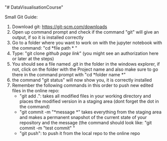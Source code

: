 "# DataVisualisationCourse" 

Small Git Guide:
1. Download git: https://git-scm.com/downloads
2. Open up command prompt and check if the command "git" will give an output, if so it is installed correctly
3. Go to a folder where you want to work on with the jupyter notebook with the command: "cd *file path * "
4. Type: "git clone *github page link*" (you might see an authorization here or later at the steps)
5. You should see a file named .git in the folder in the windows explorer, if not, click on the folder with the Project name and also make sure to go there in the command prompt with "cd *folder name *"
6. the command "git status" will now show you, it is correctly installed
7. Remember the following commands in this order to push new edited files in the online repo:
   * "git add .": takes all modified files in your working directory and places the modified version in a staging area (dont forget the dot in the command)
   * "git commit -m "*message *" takes everything from the staging area and makes a permanent snapshot of the current state of your repository and the message (the command should look like: "git commit -m "test commit" "
   * "git push": to push it from the local repo to the online repo

